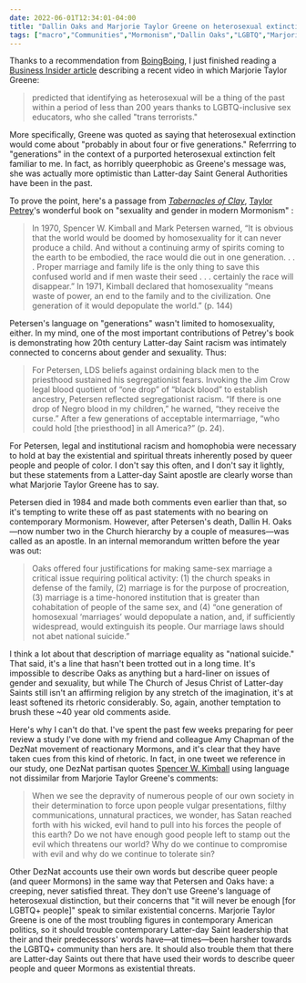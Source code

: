 ```yaml
---
date: 2022-06-01T12:34:01-04:00
title: "Dallin Oaks and Marjorie Taylor Greene on heterosexual extinction"
tags: ["macro","Communities","Mormonism","Dallin Oaks","LGBTQ","Marjorie Taylor Greene","heterosexual extinction","Mark E. Peterson","racism","queerphobia","DezNat","Church of Jesus Christ of Latter-day Saints","research","Ezra Taft Benson"]
---
```


Thanks to a recommendation from [BoingBoing](https://boingboing.net/2022/06/01/marjorie-taylor-green-says-heterosexuals-will-be-extinct-in-about-four-or-five-generations.html), I just finished reading a [Business Insider article](https://www.businessinsider.com/mtg-says-straight-people-will-go-extinct-thanks-lgbtq-visibility-2022-6) describing a recent video in which Marjorie Taylor Greene:

> predicted that identifying as heterosexual will be a thing of the past within a period of less than 200 years thanks to LGBTQ-inclusive sex educators, who she called "trans terrorists."

More specifically, Greene was quoted as saying that heterosexual extinction would come about "probably in about four or five generations." Referrring to "generations" in the context of a purported heterosexual extinction felt familiar to me. In fact, as horribly queerphobic as Greene's message was, she was actually more optimistic than Latter-day Saint General Authorities have been in the past. 

To prove the point, here's a passage from [*Tabernacles of Clay*](https://uncpress.org/book/9781469656229/tabernacles-of-clay/), [Taylor Petrey](https://twitter.com/TaylorPetrey)'s wonderful book on "sexuality and gender in  modern Mormonism" :

> In 1970, Spencer W. Kimball and Mark Petersen warned, “It is obvious that the world would be doomed by homosexuality for it can never produce a child. And without a continuing army of spirits coming to the earth to be embodied, the race would die out in one generation. . . . Proper marriage and family life is the only thing to save this confused world and if men waste their seed . . . certainly the race will disappear.” In 1971, Kimball declared that homosexuality “means waste of power, an end to the family and to the civilization. One generation of it would depopulate the world.” (p. 144)

Petersen's language on "generations" wasn't limited to homosexuality, either. In my mind, one of the most important contributions of Petrey's book is demonstrating how 20th century Latter-day Saint racism was intimately connected to concerns about gender and sexuality. Thus:

> For Petersen, LDS beliefs against ordaining black men to the priesthood sustained his segregationist fears. Invoking the Jim Crow legal blood quotient of “one drop” of “black blood” to establish ancestry, Petersen reflected segregationist racism. “If there is one drop of Negro blood in my children,” he warned, “they receive the curse.” After a few generations of acceptable intermarriage, “who could hold [the priesthood] in all America?” (p. 24). 

For Petersen, legal and institutional racism and homophobia were necessary to hold at bay the existential and spiritual threats inherently posed by queer people and people of color. I don't say this often, and I don't say it lightly, but these statements from a Latter-day Saint apostle are clearly worse than what Marjorie Taylor Greene has to say.

Petersen died in 1984 and made both comments even earlier than that, so it's tempting to write these off as past statements with no bearing on contemporary Mormonism. However, after Petersen's death, Dallin H. Oaks—now number two in the Church hierarchy by a couple of measures—was called as an apostle. In an internal memorandum written before the year was out:

> Oaks offered four justifications for making same-sex marriage a critical issue requiring political activity: (1) the church speaks in defense of the family, (2) marriage is for the purpose of procreation, (3) marriage is a time-honored institution that is greater than cohabitation of people of the same sex, and (4) “one generation of homosexual ‘marriages’ would depopulate a nation, and, if sufficiently widespread, would extinguish its people. Our marriage laws should not abet national suicide.”

I think a lot about that description of marriage equality as "national suicide." That said, it's a line that hasn't been trotted out in a long time. It's impossible to describe Oaks as anything but a hard-liner on issues of gender and sexuality, but while The Church of Jesus Christ of Latter-day Saints still isn't an affirming religion by any stretch of the imagination, it's at least softened its rhetoric considerably. So, again, another temptation to brush these ~40 year old comments aside.

Here's why I can't do that. I've spent the past few weeks preparing for peer review a study I've done with my friend and colleague Amy Chapman of the DezNat movement of reactionary Mormons, and it's clear that they have taken cues from this kind of rhetoric. In fact, in one tweet we reference in our study, one DezNat partisan quotes [Spencer W. Kimball](https://www.churchofjesuschrist.org/study/general-conference/1975/04/why-do-we-continue-to-tolerate-sin?lang=eng) using language not dissimilar from Marjorie Taylor Greene's comments: 

> When we see the depravity of numerous people of our own society in their determination to force upon people vulgar presentations, filthy communications, unnatural practices, we wonder, has Satan reached forth with his wicked, evil hand to pull into his forces the people of this earth? Do we not have enough good people left to stamp out the evil which threatens our world? Why do we continue to compromise with evil and why do we continue to tolerate sin?

Other DezNat accounts use their own words but describe queer people (and queer Mormons) in the same way that Petersen and Oaks have: a creeping, never satisfied threat. They don't use Greene's language of heterosexual distinction, but their concerns that "it will never be enough [for LGBTQ+ people]" speak to similar existential concerns. Marjorie Taylor Greene is one of the most troubling figures in contemporary American politics, so it should trouble contemporary Latter-day Saint leadership that their and their predecessors' words have—at times—been harsher towards the LGBTQ+ community than hers are. It should also trouble them that there are Latter-day Saints out there that have used their words to describe queer people and queer Mormons as existential threats.